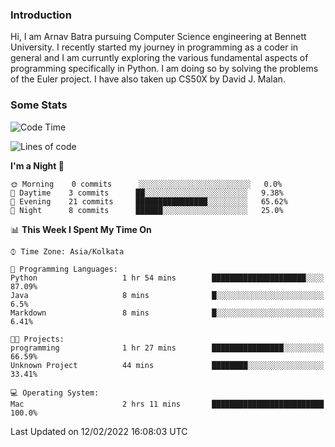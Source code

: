 ### Introduction
Hi, I am Arnav Batra pursuing Computer Science engineering at Bennett University. I recently started my journey in programming as a coder in general and I am curruntly exploring the various fundamental aspects of programming specifically in Python. 
I am doing so by solving the problems of the Euler project. 
I have also taken up CS50X by David J. Malan.

### Some Stats
<!--START_SECTION:waka-->
![Code Time](http://img.shields.io/badge/Code%20Time-13%20hrs%2043%20mins-blue)

![Lines of code](https://img.shields.io/badge/From%20Hello%20World%20I%27ve%20Written-23%20Thousand%20lines%20of%20code-blue)

**I'm a Night 🦉** 

```text
🌞 Morning    0 commits      ░░░░░░░░░░░░░░░░░░░░░░░░░   0.0% 
🌆 Daytime    3 commits      ██░░░░░░░░░░░░░░░░░░░░░░░   9.38% 
🌃 Evening    21 commits     ████████████████░░░░░░░░░   65.62% 
🌙 Night      8 commits      ██████░░░░░░░░░░░░░░░░░░░   25.0%

```


📊 **This Week I Spent My Time On** 

```text
⌚︎ Time Zone: Asia/Kolkata

💬 Programming Languages: 
Python                   1 hr 54 mins        █████████████████████░░░░   87.09% 
Java                     8 mins              █░░░░░░░░░░░░░░░░░░░░░░░░   6.5% 
Markdown                 8 mins              █░░░░░░░░░░░░░░░░░░░░░░░░   6.41%

🐱‍💻 Projects: 
programming              1 hr 27 mins        ████████████████░░░░░░░░░   66.59% 
Unknown Project          44 mins             ████████░░░░░░░░░░░░░░░░░   33.41%

💻 Operating System: 
Mac                      2 hrs 11 mins       █████████████████████████   100.0%

```


 Last Updated on 12/02/2022 16:08:03 UTC
<!--END_SECTION:waka-->
